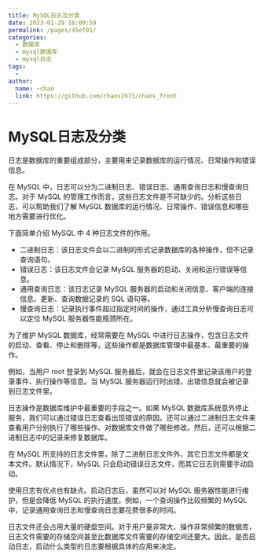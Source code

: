```yaml
---
title: MySQL日志及分类
date: 2023-01-29 16:00:59
permalink: /pages/45ef01/
categories:
  - 数据库
  - mysql数据库
  - mysql日志
tags:
  - 
author: 
  name: ~chao
  link: https://github.com/chaos1973/chaos_front
---
```

# MySQL日志及分类

日志是数据库的重要组成部分，主要用来记录数据库的运行情况、日常操作和错误信息。

在 MySQL 中，日志可以分为二进制日志、错误日志、通用查询日志和慢查询日志。对于 MySQL 的管理工作而言，这些日志文件是不可缺少的。分析这些日志，可以帮助我们了解 MySQL 数据库的运行情况、日常操作、错误信息和哪些地方需要进行优化。

下面简单介绍 MySQL 中 4 种日志文件的作用。

- 二进制日志：该日志文件会以二进制的形式记录数据库的各种操作，但不记录查询语句。
- 错误日志：该日志文件会记录 MySQL 服务器的启动、关闭和运行错误等信息。
- 通用查询日志：该日志记录 MySQL 服务器的启动和关闭信息、客户端的连接信息、更新、查询数据记录的 SQL 语句等。
- 慢查询日志：记录执行事件超过指定时间的操作，通过工具分析慢查询日志可以定位 MySQL 服务器性能瓶颈所在。


为了维护 MySQL 数据库，经常需要在 MySQL 中进行日志操作，包含日志文件的启动、查看、停止和删除等，这些操作都是数据库管理中最基本、最重要的操作。

例如，当用户 root 登录到 MySQL 服务器后，就会在日志文件里记录该用户的登录事件、执行操作等信息。当 MySQL 服务器运行时出错，出错信息就会被记录到日志文件里。

日志操作是数据库维护中最重要的手段之一。如果 MySQL 数据库系统意外停止服务，我们可以通过错误日志查看出现错误的原因。还可以通过二进制日志文件来查看用户分别执行了哪些操作、对数据库文件做了哪些修改。然后，还可以根据二进制日志中的记录来修复数据库。

在 MySQL 所支持的日志文件里，除了二进制日志文件外，其它日志文件都是文本文件。默认情况下，MySQL 只会启动错误日志文件，而其它日志则需要手动启动。

使用日志有优点也有缺点。启动日志后，虽然可以对 MySQL 服务器性能进行维护，但是会降低 MySQL 的执行速度。例如，一个查询操作比较频繁的 MySQL 中，记录通用查询日志和慢查询日志要花费很多的时间。

日志文件还会占用大量的硬盘空间。对于用户量非常大、操作非常频繁的数据库，日志文件需要的存储空间甚至比数据库文件需要的存储空间还要大。因此，是否启动日志，启动什么类型的日志要根据具体的应用来决定。